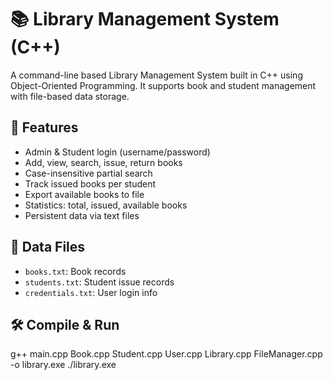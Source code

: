 # 📚 Library Management System (C++)

A command-line based Library Management System built in C++ using Object-Oriented Programming. It supports book and student management with file-based data storage.

## 🚀 Features
- Admin & Student login (username/password)
- Add, view, search, issue, return books
- Case-insensitive partial search
- Track issued books per student
- Export available books to file
- Statistics: total, issued, available books
- Persistent data via text files

## 📁 Data Files
- `books.txt`: Book records  
- `students.txt`: Student issue records  
- `credentials.txt`: User login info  

## 🛠️ Compile & Run
g++ main.cpp Book.cpp Student.cpp User.cpp Library.cpp FileManager.cpp -o library.exe
./library.exe
